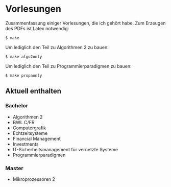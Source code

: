 Vorlesungen
===========

Zusammenfassung einiger Vorlesungen, die ich gehört habe. Zum Erzeugen des PDFs ist Latex 
notwendig:

`$ make`

Um lediglich den Teil zu Algorithmen 2 zu bauen:

`$ make algo2only`

Um lediglich den Teil zu Programmierparadigmen zu bauen:

`$ make propaonly`

Aktuell enthalten
-----------------

### Bachelor

* Algorithmen 2
* BWL C/FR
* Computergrafik
* Echtzeitsysteme
* Financial Management
* Investments
* IT-Sicherheitsmanagement für vernetzte Systeme
* Programmierparadigmen

### Master

* Mikroprozessoren 2
